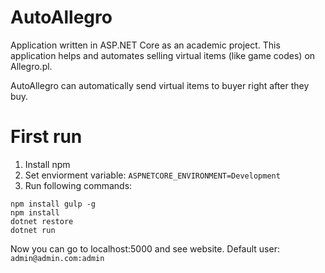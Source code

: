 # AutoAllegro

Application written in ASP.NET Core as an academic project.
This application helps and automates selling virtual items (like game codes) on Allegro.pl.

AutoAllegro can automatically send virtual items to buyer right after they buy.

# First run

1. Install npm
2. Set enviorment variable:
``ASPNETCORE_ENVIRONMENT=Development``
3. Run following commands:
```
npm install gulp -g
npm install
dotnet restore
dotnet run
```

Now you can go to localhost:5000 and see website. Default user: ``admin@admin.com:admin``
